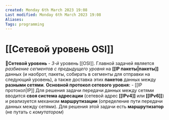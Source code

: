 ```yaml
---
created: Monday 6th March 2023 19:08
Last modified: Monday 6th March 2023 19:08
Aliases: 
Tags: programming
---
```


# [[Сетевой уровень OSI]]

📌**Сетевой уровень** - *3-й* уровень [[OSI]]. Главной задачей является *разбиение сегментов с предыдущего уровня* на **[[IP пакеты|пакеты]]** данных (и наоброт, пакеты, собирать в сегменты для отправки на следующий уровень), а также доставка этих **пакетов** данных между **разными сетями**. 
**Основной протокол сетевого уровня:** - [[IP протокол|IP]]
Для решения задачи передачи данных между сетями вводится **своя система адресации** (сетевой адрес **[[IPv4]]** или **[[IPv6]]**) и реализуется механизм **маршрутизации** (определение пути передачи данных между сетями). Для решения этой задачи есть **маршрутизатор** (не путать с *комутатором*)

